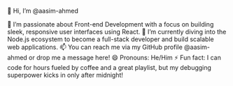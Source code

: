 👋 Hi, I’m @aasim-ahmed

👀 I’m passionate about Front-end Development with a focus on building sleek, responsive user interfaces using React.
🌱 I’m currently diving into the Node.js ecosystem to become a full-stack developer and build scalable web applications.
📫 You can reach me via my GitHub profile @aasim-ahmed or drop me a message here!
😄 Pronouns: He/Him
⚡ Fun fact: I can code for hours fueled by coffee and a great playlist, but my debugging superpower kicks in only after midnight!
